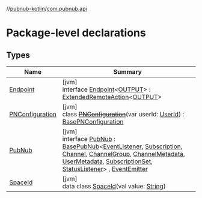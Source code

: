 //[pubnub-kotlin](../../index.md)/[com.pubnub.api](index.md)

# Package-level declarations

## Types

| Name | Summary |
|---|---|
| [Endpoint](-endpoint/index.md) | [jvm]<br>interface [Endpoint](-endpoint/index.md)&lt;[OUTPUT](-endpoint/index.md)&gt; : [ExtendedRemoteAction](../../../pubnub-core/pubnub-core-api/pubnub-core-api/com.pubnub.api.endpoints.remoteaction/-extended-remote-action/index.md)&lt;[OUTPUT](-endpoint/index.md)&gt; |
| [PNConfiguration](-p-n-configuration/index.md) | [jvm]<br>class [~~PNConfiguration~~](-p-n-configuration/index.md)(var userId: [UserId](../../../pubnub-gson/com.pubnub.api/-user-id/index.md)) : [BasePNConfiguration](../../../pubnub-gson/com.pubnub.api.v2/-base-p-n-configuration/index.md) |
| [PubNub](-pub-nub/index.md) | [jvm]<br>interface [PubNub](-pub-nub/index.md) : [BasePubNub](../../../pubnub-gson/com.pubnub.api/-base-pub-nub/index.md)&lt;[EventListener](../com.pubnub.api.v2.callbacks/-event-listener/index.md), [Subscription](../com.pubnub.api.v2.subscriptions/-subscription/index.md), [Channel](../com.pubnub.api.v2.entities/-channel/index.md), [ChannelGroup](../com.pubnub.api.v2.entities/-channel-group/index.md), [ChannelMetadata](../com.pubnub.api.v2.entities/-channel-metadata/index.md), [UserMetadata](../com.pubnub.api.v2.entities/-user-metadata/index.md), [SubscriptionSet](../com.pubnub.api.v2.subscriptions/-subscription-set/index.md), [StatusListener](../com.pubnub.api.v2.callbacks/-status-listener/index.md)&gt; , [EventEmitter](../com.pubnub.api.v2.callbacks/-event-emitter/index.md) |
| [SpaceId](-space-id/index.md) | [jvm]<br>data class [SpaceId](-space-id/index.md)(val value: [String](https://kotlinlang.org/api/latest/jvm/stdlib/kotlin/-string/index.html)) |
